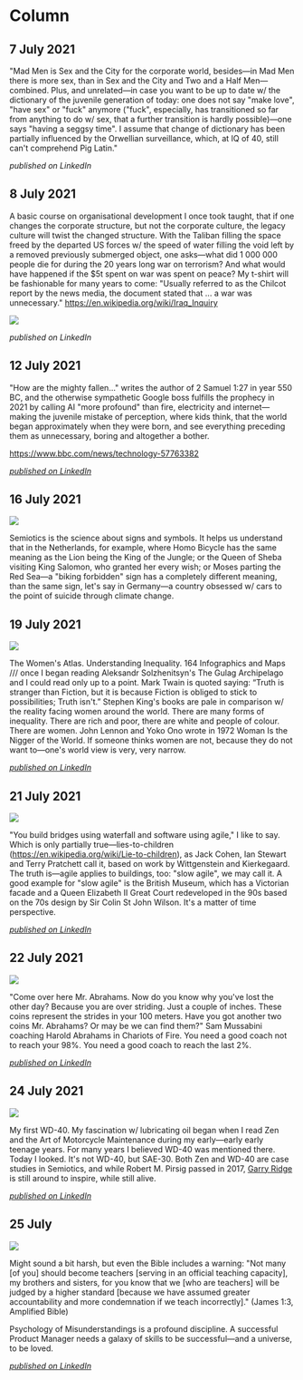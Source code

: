# Column

## 7 July 2021

"Mad Men is Sex and the City for the corporate world, besides—in Mad Men there is more sex, than in Sex and the City and Two and a Half Men—combined. Plus, and unrelated—in case you want to be up to date w/ the dictionary of the juvenile generation of today: one does not say "make love", "have sex" or "fuck" anymore ("fuck", especially, has transitioned so far from anything to do w/ sex, that a further transition is hardly possible)—one says "having a seggsy time". I assume that change of dictionary has been partially influenced by the Orwellian surveillance, which, at IQ of 40, still can't comprehend Pig Latin."

_published on LinkedIn_

## 8 July 2021

A basic course on organisational development I once took taught, that if one changes the corporate structure, but not the corporate culture, the legacy culture will twist the changed structure. With the Taliban filling the space freed by the departed US forces w/ the speed of water filling the void left by a removed previously submerged object, one asks—what did 1 000 000 people die for during the 20 years long war on terrorism? And what would have happened if the $5t spent on war was spent on peace? My t-shirt will be fashionable for many years to come: "Usually referred to as the Chilcot report by the news media, the document stated that ... a war was unnecessary." https://en.wikipedia.org/wiki/Iraq_Inquiry

![](Images/8CB1F1DB-B23E-4DBC-9625-61162771C6F8.jpeg)

_published on LinkedIn_

## 12 July 2021

"How are the mighty fallen..." writes the author of 2 Samuel 1:27 in year 550 BC, and the otherwise sympathetic Google boss fulfills the prophecy in 2021 by calling AI "more profound" than fire, electricity and internet—making the juvenile mistake of perception, where kids think, that the world began approximately when they were born, and see everything preceding them as unnecessary, boring and altogether a bother.

https://www.bbc.com/news/technology-57763382

[_published on LinkedIn_](https://www.linkedin.com/posts/dahoum_google-boss-sundar-pichai-warns-of-threats-activity-6820312792873099264-XESg)

## 16 July 2021

![](Images/B7798A54-8789-4581-8C35-A18FBC6BFE4B.jpeg)

Semiotics is the science about signs and symbols. It helps us understand that in the Netherlands, for example, where Homo Bicycle has the same meaning as the Lion being the King of the Jungle; or the Queen of Sheba visiting King Salomon, who granted her every wish; or Moses parting the Red Sea—a "biking forbidden" sign has a completely different meaning, than the same sign, let's say in Germany—a country obsessed w/ cars to the point of suicide through climate change.

## 19 July 2021

![](Images/421A1CAE-5107-4F2F-8B40-0A07B3355C74.jpeg)

The Women's Atlas. Understanding Inequality. 164 Infographics and Maps /// once I began reading Aleksandr Solzhenitsyn's The Gulag Archipelago and I could read only up to a point. Mark Twain is quoted saying: “Truth is stranger than Fiction, but it is because Fiction is obliged to stick to possibilities; Truth isn't.” Stephen King's books are pale in comparison w/ the reality facing women around the world. There are many forms of inequality. There are rich and poor, there are white and people of colour. There are women. John Lennon and Yoko Ono wrote in 1972 Woman Is the Nigger of the World. If someone thinks women are not, because they do not want to—one's world view is very, very narrow.

[_published on LinkedIn_](https://www.linkedin.com/posts/dahoum_the-womens-atlas-understanding-inequality-activity-6822979022239096832-oW-w)

## 21 July 2021

![](Images/IMG_1374.JPG)

"You build bridges using waterfall and software using agile," I like to say. Which is only partially true—lies-to-children (https://en.wikipedia.org/wiki/Lie-to-children), as Jack Cohen, Ian Stewart and Terry Pratchett call it, based on work by Wittgenstein and Kierkegaard. The truth is—agile applies to buildings, too: "slow agile", we may call it. A good example for "slow agile" is the British Museum, which has a Victorian facade and a Queen Elizabeth II Great Court redeveloped in the 90s based on the 70s design by Sir Colin St John Wilson. It's a matter of time perspective.

[_published on LinkedIn_](https://www.linkedin.com/posts/dahoum_you-build-bridges-using-waterfall-and-software-activity-6823901332810817536-QByd)

## 22 July 2021

![](Images/Bildschirmfoto_2021-07-22_um_23.04.41.png)

"Come over here Mr. Abrahams. Now do you know why you've lost the other day? Because you are over striding. Just a couple of inches. These coins represent the strides in your 100 meters. Have you got another two coins Mr. Abrahams? Or may be we can find them?" Sam Mussabini coaching Harold Abrahams in Chariots of Fire. You need a good coach not to reach your 98%. You need a good coach to reach the last 2%.

[_published on LinkedIn_](https://www.linkedin.com/posts/dahoum_come-over-here-mr-abrahams-now-do-you-activity-6824084522867421184-xBaR)

## 24 July 2021

![](Images/IMG_1387.jpeg)

My first WD-40. My fascination w/ lubricating oil began when I read Zen and the Art of Motorcycle Maintenance during my early—early early teenage years. For many years I believed WD-40 was mentioned there. Today I looked. It's not WD-40, but SAE-30. Both Zen and WD-40 are case studies in Semiotics, and while Robert M. Pirsig passed in 2017, [Garry Ridge](https://www.linkedin.com/in/garryridge/) is still around to inspire, while still alive.

[_published on LinkedIn_](https://www.linkedin.com/posts/dahoum_my-first-wd-40-my-fascination-w-lubricating-activity-6824798557309034496-Eov9)

## 25 July

![](Images/Column/Images/9E126674-5EDC-4069-993F-FDA5825B4F4F.jpeg)

Might sound a bit harsh, but even the Bible includes a warning: "Not many \[of you] should become teachers \[serving in an official teaching capacity], my brothers and sisters, for you know that we \[who are teachers] will be judged by a higher standard \[because we have assumed greater accountability and more condemnation if we teach incorrectly]." (James 1:3, Amplified Bible)

Psychology of Misunderstandings is a profound discipline. A successful Product Manager needs a galaxy of skills to be successful—and a universe, to be loved.

[_published on LinkedIn_](https://www.linkedin.com/posts/dahoum_might-sound-a-bit-harsh-but-even-the-bible-activity-6825178126444716032--0Ae)

